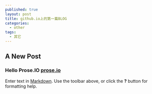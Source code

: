 ```yaml
---
published: true
layout: post
title: github.io上的第一篇BLOG
categories: 
  - other
tags: 
  - 其它
---
```


## A New Post

### Hello Prose.IO [prose.io](http://prose.io "prose.io")



Enter text in [Markdown](http://daringfireball.net/projects/markdown/). Use the toolbar above, or click the **?** button for formatting help.
